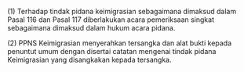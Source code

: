 (1) Terhadap tindak pidana keimigrasian sebagaimana dimaksud dalam Pasal 116 dan Pasal 117
diberlakukan acara pemeriksaan singkat sebagaimana dimaksud dalam hukum acara pidana.

(2) PPNS Keimigrasian menyerahkan tersangka dan alat bukti kepada penuntut umum dengan disertai
catatan mengenai tindak pidana Keimigrasian yang disangkakan kepada tersangka.
